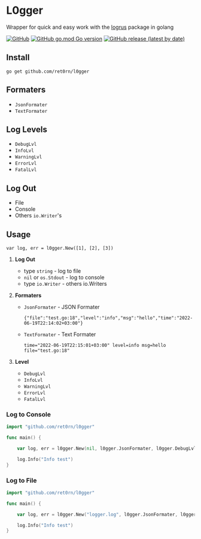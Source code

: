 # L0gger 
<!-- [![Build Status](https://app.travis-ci.com/ret0rn/l0gger.svg?branch=master)](https://app.travis-ci.com/ret0rn/l0gger) -->

Wrapper for quick and easy work with the [logrus](https://github.com/sirupsen/logrus) package in golang


[![GitHub](https://img.shields.io/github/license/ret0rn/l0gger?style=plastic)](https://github.com/ret0rn/l0gger/blob/master/LICENSE)
[![GitHub go.mod Go version](https://img.shields.io/github/go-mod/go-version/ret0rn/l0gger)](https://github.com/ret0rn/l0gger/blob/master/go.mod)
[![GitHub release (latest by date)](https://img.shields.io/github/v/release/ret0rn/l0gger?style=plastic)](https://github.com/ret0rn/l0gger/releases)


 ## Install 

```
go get github.com/ret0rn/l0gger
```


 ## Formaters 

 - ```JsonFormater```
 - ```TextFormater```

 ## Log Levels
- ```DebugLvl```
- ```InfoLvl```
- ```WarningLvl```
- ```ErrorLvl```
- ```FatalLvl ```


## Log Out

- File
- Сonsole
- Others ```io.Writer```'s

## Usage

```golang
var log, err = l0gger.New([1], [2], [3]) 
```
1. **Log Out** 

	- type ```string``` - log to file
	- ```nil``` or ```os.Stdout``` - log to console 
	- type ```io.Writer``` - others io.Writers
2. **Formaters**
	- ```JsonFormater``` - JSON Formater
	
		```{"file":"test.go:18","level":"info","msg":"hello","time":"2022-06-19T22:14:02+03:00"}```

	- ```TextFormater``` - Text Formater

		```time="2022-06-19T22:15:01+03:00" level=info msg=hello file="test.go:18"```
3. **Level**
	- ```DebugLvl```
	- ```InfoLvl```
	- ```WarningLvl```
	- ```ErrorLvl```
	- ```FatalLvl ```


### Log to Console 
```go
import "github.com/ret0rn/l0gger"

func main() {

	var log, err = l0gger.New(nil, l0gger.JsonFormater, l0gger.DebugLvl)

	log.Info("Info test")
}
```

### Log to File
```go
import "github.com/ret0rn/l0gger"

func main() {

	var log, err = l0gger.New("logger.log", l0gger.JsonFormater, l0gger.DebugLvl)

	log.Info("Info test")
}
```
